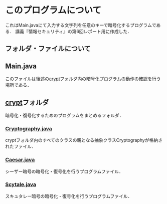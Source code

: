 # このプログラムについて

これはMain.javaにて入力する文字列を任意のキーで暗号化するプログラムである．
講義『情報セキュリティ』の第6回レポート用に作成した．

## フォルダ・ファイルについて

## Main.java

このファイルは後述の[crypt](./crypt/)フォルダ内の暗号化プログラムの動作の確認を行う場所である．

## [crypt](./crypt/)フォルダ

暗号化・復号化するためのプログラムをまとめるフォルダ．

### [Cryptography.java](./crypt/Cryptography.java)

cryptフォルダ内のすべてのクラスの親となる抽象クラスCryptographyが格納されたファイル．

### [Caesar.java](./crypt/Caesar.java)

シーザー暗号の暗号化・復号化を行うプログラムファイル．

### [Scytale.java](./crypt/Scytale.java)

スキュタレー暗号の暗号化・復号化を行うプログラムファイル．

